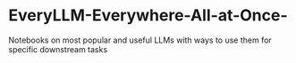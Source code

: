 # EveryLLM-Everywhere-All-at-Once-
Notebooks on most popular and useful LLMs with ways to use them for specific downstream tasks
